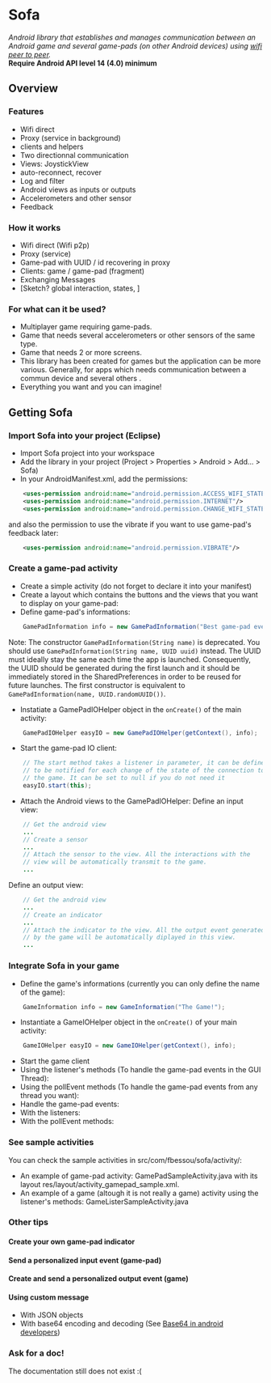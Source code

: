 # Sofa
*Android library that establishes and manages communication between an Android game and several game-pads (on other Android devices) using [wifi peer to peer](https://developer.android.com/guide/topics/connectivity/wifip2p.html).*  
**Require Android API level 14 (4.0) minimum**

## Overview

### Features
 * Wifi direct
 * Proxy (service in background)
 * clients and helpers
 * Two directionnal communication
 * Views: JoystickView
 * auto-reconnect, recover
 * Log and filter
 * Android views as inputs or outputs
 * Accelerometers and other sensor
 * Feedback

### How it works
 * Wifi direct (Wifi p2p)
 * Proxy (service)
 * Game-pad with UUID / id recovering in proxy
 * Clients: game / game-pad (fragment)
 * Exchanging Messages
 * [Sketch? global interaction, states, ]

### For what can it be used?
 * Multiplayer game requiring game-pads.
 * Game that needs several accelerometers or other sensors of the same type.
 * Game that needs 2 or more screens.
 * This library has been created for games but the application can be more various. Generally, for apps which needs communication between a commun device and several others .
 * Everything you want and you can imagine!


## Getting Sofa

### Import Sofa into your project (Eclipse)

* Import Sofa project into your workspace
* Add the library in your project (Project > Properties > Android > Add... > Sofa)
* In your AndroidManifest.xml, add the permissions:
```xml
    <uses-permission android:name="android.permission.ACCESS_WIFI_STATE"/>
    <uses-permission android:name="android.permission.INTERNET"/>
    <uses-permission android:name="android.permission.CHANGE_WIFI_STATE"/>
```
and also the permission to use the vibrate if you want to use game-pad's feedback later:
```xml
    <uses-permission android:name="android.permission.VIBRATE"/>
```


### Create a game-pad activity
 * Create a simple activity (do not forget to declare it into your manifest)
 * Create a layout which contains the buttons and the views that you want to display on your game-pad:
 * Define game-pad's informations:
```java
    GamePadInformation info = new GamePadInformation("Best game-pad ever");
```
Note: The constructor `GamePadInformation(String name)` is deprecated. You should use `GamePadInformation(String name, UUID uuid)` instead. The UUID must ideally stay the same each time the app is launched. Consequently, the UUID should be generated during the first launch and it should be immediately stored in the SharedPreferences in order to be reused for future launches. The first constructor is equivalent to `GamePadInformation(name, UUID.randomUUID())`.
 * Instatiate a GamePadIOHelper object in the `onCreate()` of the main activity:
```java
    GamePadIOHelper easyIO = new GamePadIOHelper(getContext(), info);
```
 * Start the game-pad IO client:
```java
    // The start method takes a listener in parameter, it can be defined
    // to be notified for each change of the state of the connection to
    // the game. It can be set to null if you do not need it
	easyIO.start(this);
```
 * Attach the Android views to the GamePadIOHelper:
Define an input view:
```java
    // Get the android view
    ...
    // Create a sensor
    ...
    // Attach the sensor to the view. All the interactions with the
    // view will be automatically transmit to the game.
    ...
```
Define an output view:
```java
    // Get the android view
    ...
    // Create an indicator
    ...
    // Attach the indicator to the view. All the output event generated
    // by the game will be automatically diplayed in this view.
    ...
```

### Integrate Sofa in your game
 * Define the game's informations (currently you can only define the name of the game):
```java
    GameInformation info = new GameInformation("The Game!");
```
 * Instantiate a GameIOHelper object in the `onCreate()` of your main activity:
```java
    GameIOHelper easyIO = new GameIOHelper(getContext(), info);
```
 * Start the game client
  * Using the listener's methods (To handle the game-pad events in the GUI Thread):
  * Using the pollEvent methods (To handle the game-pad events from any thread you want):
 * Handle the game-pad events:
  * With the listeners:
  * With the pollEvent methods:

### See sample activities
You can check the sample activities in src/com/fbessou/sofa/activity/:
* An example of game-pad activity: GamePadSampleActivity.java with its layout res/layout/activity_gamepad_sample.xml.
* An example of a game (altough it is not really a game) activity using the listener's methods: GameListerSampleActivity.java

### Other tips
#### Create your own game-pad indicator

#### Send a personalized input event (game-pad)
#### Create and send a personalized output event (game)
#### Using custom message
 * With JSON objects
 * With base64 encoding and decoding (See [Base64 in android developers](https://developer.android.com/reference/android/util/Base64.html))

### Ask for a doc!
The documentation still does not exist :(
